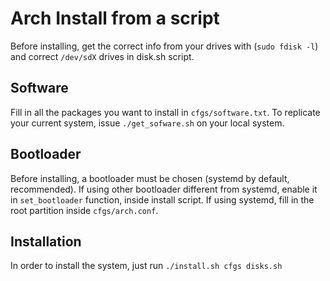 # Arch Install from a script

Before installing, get the correct info from your drives with (`sudo fdisk -l`) and correct `/dev/sdX` drives in disk.sh script.

## Software

Fill in all the packages you want to install in `cfgs/software.txt`. To replicate your current system, issue `./get_sofware.sh` on your local system.

## Bootloader

Before installing, a bootloader must be chosen (systemd by default, recommended). If using other bootloader different from systemd, enable it in `set_bootloader` function, inside install script.
If using systemd, fill in the root partition inside `cfgs/arch.conf`.

## Installation

In order to install the system, just run `./install.sh cfgs disks.sh`
